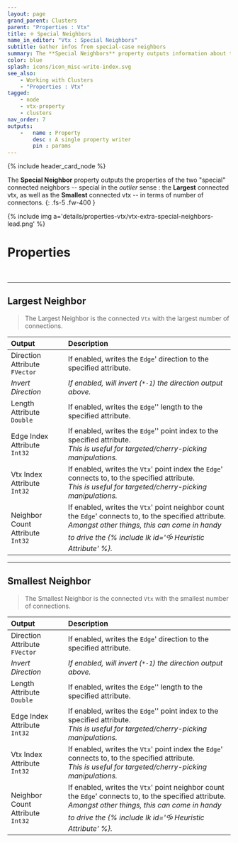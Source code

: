 ```yaml
---
layout: page
grand_parent: Clusters
parent: "Properties : Vtx"
title: 🝊 Special Neighbors
name_in_editor: "Vtx : Special Neighbors"
subtitle: Gather infos from special-case neighbors
summary: The **Special Neighbors** property outputs information about two key neighbors of a vertex — the one with the most connections (Largest Neighbor) and the one with the fewest connections (Smallest Neighbor). You can extract various attributes, such as edge direction, length, and vertex indices, for both of these special neighbors.
color: blue
splash: icons/icon_misc-write-index.svg
see_also: 
    - Working with Clusters
    - "Properties : Vtx"
tagged: 
    - node
    - vtx-property
    - clusters
nav_order: 7
outputs:
    -   name : Property
        desc : A single property writer
        pin : params
---
```


{% include header_card_node %}

The **Special Neighbor** property outputs the properties of the two "special" connected neighbors -- special in the *outlier* sense : the **Largest** connected vtx, as well as the **Smallest** connected vtx -- in terms of number of connectons.
{: .fs-5 .fw-400 } 

{% include img a='details/properties-vtx/vtx-extra-special-neighbors-lead.png' %}

# Properties
<br>

---
## Largest Neighbor

> The Largest Neighbor is the connected `Vtx` with the largest number of connections.

| Output       | Description          |
|:-------------|:------------------|
| <span class="eout">Direction Attribute</span><br>`FVector`           | If enabled, writes the `Edge`' direction to the specified attribute. |
| *Invert Direction* | *If enabled, will invert (`*-1`) the direction output above.* |
| <span class="eout">Length Attribute</span><br>`Double` | If enabled, writes the `Edge`'' length to the specified attribute. |
| <span class="eout">Edge Index Attribute</span><br>`Int32` | If enabled, writes the `Edge`'' point index to the specified attribute.<br>*This is useful for targeted/cherry-picking manipulations.* |
| <span class="eout">Vtx Index Attribute</span><br>`Int32` | If enabled, writes the `Vtx`' point index the `Edge`' connects to, to the specified attribute.<br>*This is useful for targeted/cherry-picking manipulations.* |
| <span class="eout">Neighbor Count Attribute</span><br>`Int32` | If enabled, writes the `Vtx`' point neighbor count the `Edge`' connects to, to the specified attribute.<br>*Amongst other things, this can come in handy to drive the {% include lk id='🝰 Heuristic Attribute' %}.* |

---
## Smallest Neighbor

> The Smallest Neighbor is the connected `Vtx` with the smallest number of connections.

| Output       | Description          |
|:-------------|:------------------|
| <span class="eout">Direction Attribute</span><br>`FVector`           | If enabled, writes the `Edge`' direction to the specified attribute. |
| *Invert Direction* | *If enabled, will invert (`*-1`) the direction output above.* |
| <span class="eout">Length Attribute</span><br>`Double` | If enabled, writes the `Edge`'' length to the specified attribute. |
| <span class="eout">Edge Index Attribute</span><br>`Int32` | If enabled, writes the `Edge`'' point index to the specified attribute.<br>*This is useful for targeted/cherry-picking manipulations.* |
| <span class="eout">Vtx Index Attribute</span><br>`Int32` | If enabled, writes the `Vtx`' point index the `Edge`' connects to, to the specified attribute.<br>*This is useful for targeted/cherry-picking manipulations.* |
| <span class="eout">Neighbor Count Attribute</span><br>`Int32` | If enabled, writes the `Vtx`' point neighbor count the `Edge`' connects to, to the specified attribute.<br>*Amongst other things, this can come in handy to drive the {% include lk id='🝰 Heuristic Attribute' %}.* |